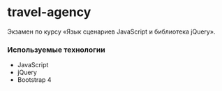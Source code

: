 # travel-agency
Экзамен по курсу «Язык сценариев JavaScript и библиотека jQuery».

### Используемые технологии
* JavaScript
* jQuery
* Bootstrap 4

